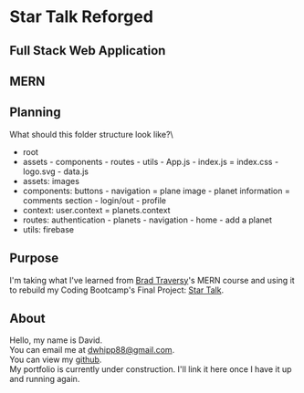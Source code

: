 # Star Talk Reforged

## Full Stack Web Application

## MERN

## Planning

What should this folder structure look like?\  
* root
* assets - components - routes - utils - App.js - index.js = index.css - logo.svg - data.js 
* assets: images
* components: buttons - navigation = plane image - planet information = comments section - login/out - profile
* context: user.context = planets.context
* routes: authentication - planets - navigation - home - add a planet 
* utils: firebase



## Purpose

I'm taking what I've learned from [Brad Traversy](https://www.udemy.com/user/brad-traversy/)'s MERN course and using it to rebuild my Coding Bootcamp's Final Project: [Star Talk](https://github.com/D-Whipp/star-talk).

## About

Hello, my name is David. \
You can email me at dwhipp88@gmail.com. \
You can view my [github](https://github.com/D-Whipp). \
My portfolio is currently under construction. I'll link it here once I have it up and running again.
